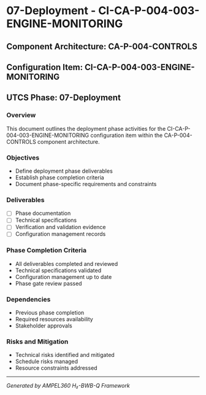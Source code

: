 # 07-Deployment - CI-CA-P-004-003-ENGINE-MONITORING

## Component Architecture: CA-P-004-CONTROLS
## Configuration Item: CI-CA-P-004-003-ENGINE-MONITORING
## UTCS Phase: 07-Deployment

### Overview
This document outlines the deployment phase activities for the CI-CA-P-004-003-ENGINE-MONITORING configuration item within the CA-P-004-CONTROLS component architecture.

### Objectives
- Define deployment phase deliverables
- Establish phase completion criteria
- Document phase-specific requirements and constraints

### Deliverables
- [ ] Phase documentation
- [ ] Technical specifications
- [ ] Verification and validation evidence
- [ ] Configuration management records

### Phase Completion Criteria
- All deliverables completed and reviewed
- Technical specifications validated
- Configuration management up to date
- Phase gate review passed

### Dependencies
- Previous phase completion
- Required resources availability
- Stakeholder approvals

### Risks and Mitigation
- Technical risks identified and mitigated
- Schedule risks managed
- Resource constraints addressed

---
*Generated by AMPEL360 H₂-BWB-Q Framework*
